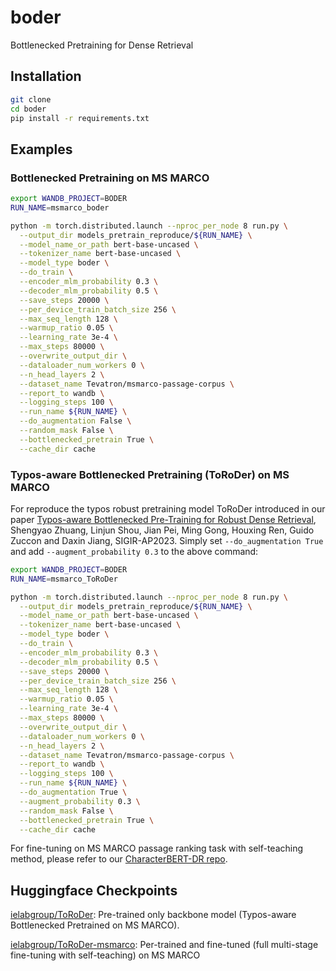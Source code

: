 # boder
Bottlenecked Pretraining for Dense Retrieval

## Installation

```bash
git clone
cd boder
pip install -r requirements.txt
```

## Examples
### Bottlenecked Pretraining on MS MARCO
```bash
export WANDB_PROJECT=BODER
RUN_NAME=msmarco_boder

python -m torch.distributed.launch --nproc_per_node 8 run.py \
  --output_dir models_pretrain_reproduce/${RUN_NAME} \
  --model_name_or_path bert-base-uncased \
  --tokenizer_name bert-base-uncased \
  --model_type boder \
  --do_train \
  --encoder_mlm_probability 0.3 \
  --decoder_mlm_probability 0.5 \
  --save_steps 20000 \
  --per_device_train_batch_size 256 \
  --max_seq_length 128 \
  --warmup_ratio 0.05 \
  --learning_rate 3e-4 \
  --max_steps 80000 \
  --overwrite_output_dir \
  --dataloader_num_workers 0 \
  --n_head_layers 2 \
  --dataset_name Tevatron/msmarco-passage-corpus \
  --report_to wandb \
  --logging_steps 100 \
  --run_name ${RUN_NAME} \
  --do_augmentation False \
  --random_mask False \
  --bottlenecked_pretrain True \
  --cache_dir cache
```

### Typos-aware Bottlenecked Pretraining (ToRoDer) on MS MARCO
For reproduce the typos robust pretraining model ToRoDer introduced in our paper [Typos-aware Bottlenecked Pre-Training for Robust Dense Retrieval](https://arxiv.org/abs/2304.08138), Shengyao Zhuang, Linjun Shou, Jian Pei, Ming Gong, Houxing Ren, Guido Zuccon and Daxin Jiang, SIGIR-AP2023. 
Simply set `--do_augmentation True` and add `--augment_probability 0.3` to the above command:

```bash
export WANDB_PROJECT=BODER
RUN_NAME=msmarco_ToRoDer

python -m torch.distributed.launch --nproc_per_node 8 run.py \
  --output_dir models_pretrain_reproduce/${RUN_NAME} \
  --model_name_or_path bert-base-uncased \
  --tokenizer_name bert-base-uncased \
  --model_type boder \
  --do_train \
  --encoder_mlm_probability 0.3 \
  --decoder_mlm_probability 0.5 \
  --save_steps 20000 \
  --per_device_train_batch_size 256 \
  --max_seq_length 128 \
  --warmup_ratio 0.05 \
  --learning_rate 3e-4 \
  --max_steps 80000 \
  --overwrite_output_dir \
  --dataloader_num_workers 0 \
  --n_head_layers 2 \
  --dataset_name Tevatron/msmarco-passage-corpus \
  --report_to wandb \
  --logging_steps 100 \
  --run_name ${RUN_NAME} \
  --do_augmentation True \
  --augment_probability 0.3 \
  --random_mask False \
  --bottlenecked_pretrain True \
  --cache_dir cache
```
For fine-tuning on MS MARCO passage ranking task with self-teaching method, please refer to our [CharacterBERT-DR repo](https://github.com/ielab/CharacterBERT-DR).

## Huggingface Checkpoints
[ielabgroup/ToRoDer](https://huggingface.co/ielabgroup/ToRoDer): Pre-trained only backbone model (Typos-aware Bottlenecked Pretrained on MS MARCO). 

[ielabgroup/ToRoDer-msmarco](https://huggingface.co/ielabgroup/ToRoDer-msmarco): Per-trained and fine-tuned (full multi-stage fine-tuning with self-teaching) on MS MARCO
